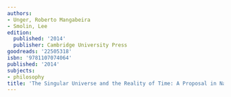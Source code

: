 ```yaml
---
authors:
- Unger, Roberto Mangabeira
- Smolin, Lee
edition:
  published: '2014'
  publisher: Cambridge University Press
goodreads: '22505318'
isbn: '9781107074064'
published: '2014'
subjects:
- philosophy
title: 'The Singular Universe and the Reality of Time: A Proposal in Natural Philosophy'
---
```


